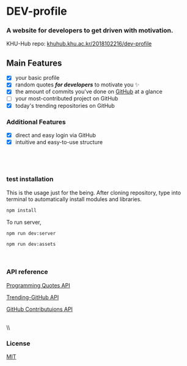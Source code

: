 # DEV-profile

### **A website for developers to get driven with motivation.**

KHU-Hub repo: [khuhub.khu.ac.kr/2018102216/dev-profile](https://khuhub.khu.ac.kr/2018102216/dev-profile)
<br>

## Main Features

- [x] your basic profile
- [x] random quotes **_for developers_** to motivate you :sparkles:
- [x] the amount of commits you've done on [GitHub](https://github.com/) at a glance
- [ ] your most-contributed project on GitHub
- [x] today's trending repositories on GitHub
      <br>

### Additional Features

- [x] direct and easy login via GitHub
- [x] intuitive and easy-to-use structure

## <br>

### test installation

This is the usage just for the being.
After cloning repository, type into terminal to automatically install modules and libraries.

```bash
npm install
```

To run server,

```bash
npm run dev:server
```

```bash
npm run dev:assets
```

<br>

### API reference

[Programming Quotes API](quotes.stormconsultancy.co.uk/random.json)

[Trending-GitHub API](https://docs.trending-github.com/)

[GitHub Contributuions API](https://api.github.com/graphql/)

<br>
\\<!--[GitHub Repositories API](https://api.github.com/users/lsj8706/repos?sort=updated&per_page=2")-->

### License

[MIT](https://choosealicense.com/licenses/mit/)
